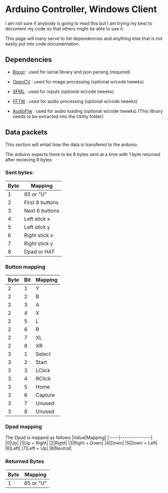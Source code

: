 # Arduino Controller, Windows Client

I am not sure if anybody is going to read this but I am trying my best to
document my code so that others might be able to use it.

This page will many serve to list dependencies and anything else that
is not easily put into code documentation.

## Dependencies

- [Boost](https://www.boost.org/) : used for serial library and json parsing (required)

- [OpenCV](https://opencv.org/) : used for image processing (optional w/code tweeks)

- [SFML](https://www.sfml-dev.org/) : used for inputs (optional w/code tweeks)

- [FFTW](http://www.fftw.org/) : used for audio processing (optional w/code tweeks)

- [AudioFile](https://github.com/adamstark/AudioFile) : used for audio loading (optional w/code tweeks) 
(This library needs to be extracted into the Utility folder)

## Data packets

This section will entail how the data is transfered to the arduino.

The arduino expects there to be 8 bytes sent at a time with 1 byte returned after recieving 8 bytes

### Sent bytes:

|Byte|Mapping|
|-----|---------------|
|1|85 or "U"|
|2|First 8 buttons|
|3|Next 6 buttons|
|4|Left stick x|
|5|Left stick y|
|6|Right stick x|
|7|Right stick y|
|8|Dpad or HAT|

### Button mapping

|Byte|Bit|Mapping|
|-----|-----|----------|
|2|1|Y|
|2|2|B|
|2|3|A|
|2|4|X|
|2|5|L|
|2|6|R|
|2|7|XL|
|2|8|XR|
|3|1|Select|
|3|2|Start|
|3|3|LClick|
|3|4|RClick|
|3|5|Home|
|3|6|Capture|
|3|7|Unused|
|3|8|Unused|

### Dpad mapping

The Dpad is mapped as follows
|Value|Mapping|
|-----|---------------|
|0|Up|
|1|Up + Right|
|2|Right|
|3|Right + Down|
|4|Down|
|5|Down + Left|
|6|Left|
|7|Left + Up|
|8|Neutral|

### Returned Bytes

|Byte|Mapping|
|-----|---------------|
|1|85 or "U"|